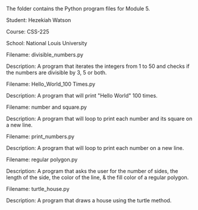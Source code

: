 The folder contains the Python program files for Module 5.

Student: Hezekiah Watson

Course: CSS-225

School: National Louis University


Filename: divisible_numbers.py

Description: A program that iterates the integers from 1 to 50 and checks if the numbers are divisible by 3, 5 or both.

Filename: Hello_World_100 Times.py

Description: A program that will print "Hello World" 100 times.

Filename: number and square.py

Description: A program that will loop to print each number and its square on a new line.

Filename: print_numbers.py

Description: A program that will loop to print each number on a new line.

Filename: regular polygon.py

Description: A program that asks the user for the number of sides, the length of the side, the color of the line, & the fill color of a regular polygon. 

Filename: turtle_house.py

Description: A program that draws a house using the turtle method.


